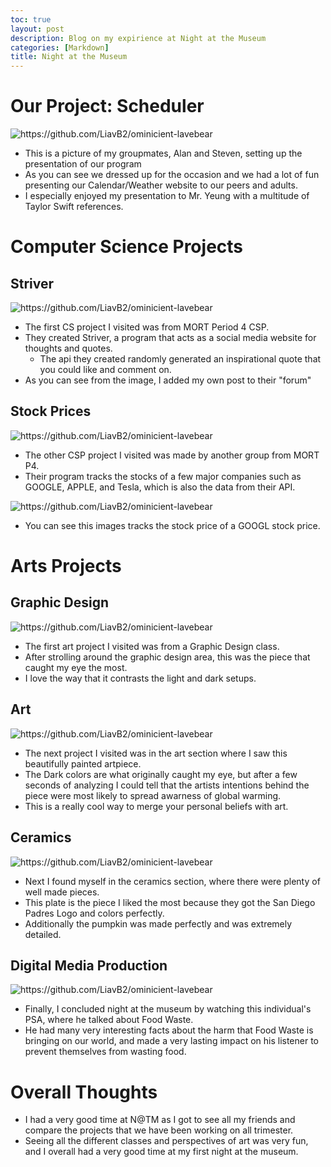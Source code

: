 ```yaml
---
toc: true
layout: post
description: Blog on my expirience at Night at the Museum
categories: [Markdown]
title: Night at the Museum 
---
```


# Our Project: Scheduler
![]({{site.baseurl}}/images/ours.png "https://github.com/LiavB2/ominicient-lavebear")
 
- This is a picture of my groupmates, Alan and Steven, setting up the presentation of our program
- As you can see we dressed up for the occasion and we had a lot of fun presenting our Calendar/Weather website to our peers and adults.
- I especially enjoyed my presentation to Mr. Yeung with a multitude of Taylor Swift references.

# Computer Science Projects

## Striver
![]({{site.baseurl}}/images/forum.png "https://github.com/LiavB2/ominicient-lavebear")

- The first CS project I visited was from MORT Period 4 CSP.
- They created Striver, a program that acts as a social media website for thoughts and quotes.
    - The api they created randomly generated an inspirational quote that you could like and comment on.
- As you can see from the image, I added my own post to their "forum"

## Stock Prices
![]({{site.baseurl}}/images/eli.png "https://github.com/LiavB2/ominicient-lavebear")

- The other CSP project I visited was made by another group from MORT P4.
- Their program tracks the stocks of a few major companies such as GOOGLE, APPLE, and Tesla, which is also the data from their API.

![]({{site.baseurl}}/images/googl.png "https://github.com/LiavB2/ominicient-lavebear")

- You can see this images tracks the stock price of a GOOGL stock price.

# Arts Projects

## Graphic Design
![]({{site.baseurl}}/images/gd.png "https://github.com/LiavB2/ominicient-lavebear")

- The first art project I visited was from a Graphic Design class. 
- After strolling around the graphic design area, this was the piece that caught my eye the most.
- I love the way that it contrasts the light and dark setups.

## Art
![]({{site.baseurl}}/images/art.png "https://github.com/LiavB2/ominicient-lavebear")
 
- The next project I visited was in the art section where I saw this beautifully painted artpiece.
- The Dark colors are what originally caught my eye, but after a few seconds of analyzing I could tell that the artists intentions behind the piece were most likely to spread awarness of global warming.
- This is a really cool way to merge your personal beliefs with art.

## Ceramics
![]({{site.baseurl}}/images/ceramics.png "https://github.com/LiavB2/ominicient-lavebear")

- Next I found myself in the ceramics section, where there were plenty of well made pieces.
- This plate is the piece I liked the most because they got the San Diego Padres Logo and colors perfectly.
- Additionally the pumpkin was made perfectly and was extremely detailed.

## Digital Media Production
![]({{site.baseurl}}/images/Caspian.png "https://github.com/LiavB2/ominicient-lavebear")

- Finally, I concluded night at the museum by watching this individual's PSA, where he talked about Food Waste.
- He had many very interesting facts about the harm that Food Waste is bringing on our world, and made a very lasting impact on his listener to prevent themselves from wasting food.

# Overall Thoughts
- I had a very good time at N@TM as I got to see all my friends and compare the projects that we have been working on all trimester.
- Seeing all the different classes and perspectives of art was very fun, and I overall had a very good time at my first night at the museum.